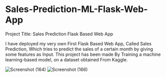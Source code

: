 # Sales-Prediction-ML-Flask-Web-App
Project Title: Sales Prediction Flask Based Web App

I have deployed my very own First Flask Based Web App, Called Sales Prediction, Which tries to predict the sales of a certain month by giving some features as Input. This project has been made By Training a machine learning-based model, on a dataset obtained From Kaggle.

![Screenshot (164)](https://user-images.githubusercontent.com/45160320/107689029-5597b300-6cce-11eb-9e39-623fb81d7e75.png)
![Screenshot (166)](https://user-images.githubusercontent.com/45160320/107688881-27b26e80-6cce-11eb-968e-14ab3e662930.png)
